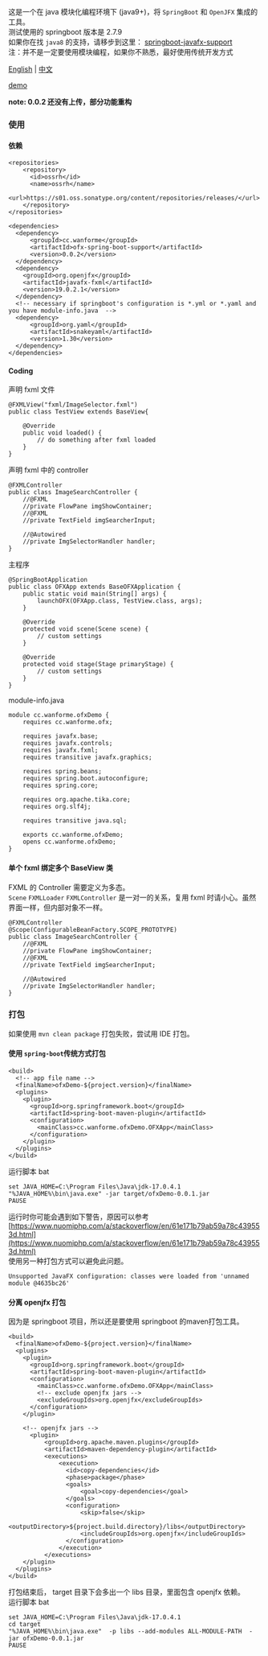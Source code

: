 
这是一个在 java 模块化编程环境下 (java9+)，将 `SpringBoot` 和 `OpenJFX` 集成的工具。  
测试使用的 springboot 版本是 2.7.9  
如果你在找 `java8` 的支持，请移步到这里： [springboot-javafx-support](https://github.com/roskenet/springboot-javafx-support.git)  
注：并不是一定要使用模块编程，如果你不熟悉，最好使用传统开发方式  
  
[English](README.md) | [中文](README.CN.md)  
  
[demo](https://github.com/WanneSimon/ofxDemo-spring-boot-support)  

**note: 0.0.2 还没有上传，部分功能重构**
### 使用
#### 依赖
```
<repositories>
    <repository>
      <id>ossrh</id>
      <name>ossrh</name>
      <url>https://s01.oss.sonatype.org/content/repositories/releases/</url>
    </repository>
</repositories>

<dependencies>
  <dependency>
      <groupId>cc.wanforme</groupId>
      <artifactId>ofx-spring-boot-support</artifactId>
      <version>0.0.2</version>
  </dependency>
  <dependency>
    <groupId>org.openjfx</groupId>
    <artifactId>javafx-fxml</artifactId>
    <version>19.0.2.1</version>
  </dependency>
  <!-- necessary if springboot's configuration is *.yml or *.yaml and you have module-info.java  -->
  <dependency>
      <groupId>org.yaml</groupId>
      <artifactId>snakeyaml</artifactId>
      <version>1.30</version>
  </dependency>
</dependencies>
```
#### Coding
声明 fxml 文件
```
@FXMLView("fxml/ImageSelector.fxml")
public class TestView extends BaseView{

	@Override
	public void loaded() {
		// do something after fxml loaded
	}
}
```
声明 fxml 中的 controller
```
@FXMLController
public class ImageSearchController {
    //@FXML
    //private FlowPane imgShowContainer;
    //@FXML
    //private TextField imgSearcherInput;

    //@Autowired
    //private ImgSelectorHandler handler;
}
```
主程序
```
@SpringBootApplication
public class OFXApp extends BaseOFXApplication {
	public static void main(String[] args) {
		launchOFX(OFXApp.class, TestView.class, args);
	}

	@Override
	protected void scene(Scene scene) {
		// custom settings
	}

	@Override
	protected void stage(Stage primaryStage) {
		// custom settings
	}
}
```
module-info.java
```
module cc.wanforme.ofxDemo {
	requires cc.wanforme.ofx;

	requires javafx.base;
	requires javafx.controls;
	requires javafx.fxml;
	requires transitive javafx.graphics;

	requires spring.beans;
	requires spring.boot.autoconfigure;
	requires spring.core;

	requires org.apache.tika.core;
	requires org.slf4j;

	requires transitive java.sql;

	exports cc.wanforme.ofxDemo;
	opens cc.wanforme.ofxDemo;
}
```

#### 单个 fxml 绑定多个 BaseView 类
FXML 的 Controller 需要定义为多态。  
`Scene` `FXMLLoader` `FXMLController` 是一对一的关系，复用 fxml 时请小心。虽然界面一样，但内部对象不一样。
```
@FXMLController
@Scope(ConfigurableBeanFactory.SCOPE_PROTOTYPE) 
public class ImageSearchController {
    //@FXML
    //private FlowPane imgShowContainer;
    //@FXML
    //private TextField imgSearcherInput;

    //@Autowired
    //private ImgSelectorHandler handler;
}
```

### 打包
如果使用 `mvn clean package` 打包失败，尝试用 IDE 打包。
#### 使用 `spring-boot`传统方式打包
```
<build>
  <!-- app file name -->
  <finalName>ofxDemo-${project.version}</finalName>
  <plugins>
    <plugin>
      <groupId>org.springframework.boot</groupId>
      <artifactId>spring-boot-maven-plugin</artifactId>
      <configuration>
        <mainClass>cc.wanforme.ofxDemo.OFXApp</mainClass>
      </configuration>
    </plugin>
  </plugins>
</build>
```
运行脚本 bat
```
set JAVA_HOME=C:\Program Files\Java\jdk-17.0.4.1
"%JAVA_HOME%\bin\java.exe" -jar target/ofxDemo-0.0.1.jar 
PAUSE
```
运行时你可能会遇到如下警告，原因可以参考 [https://www.nuomiphp.com/a/stackoverflow/en/61e171b79ab59a78c439553d.html](https://www.nuomiphp.com/a/stackoverflow/en/61e171b79ab59a78c439553d.html)  
使用另一种打包方式可以避免此问题。
```
Unsupported JavaFX configuration: classes were loaded from 'unnamed module @4635bc26'
```

#### 分离 openjfx 打包
因为是 springboot 项目，所以还是要使用 springboot 的maven打包工具。
```
<build>
  <finalName>ofxDemo-${project.version}</finalName>
  <plugins>
    <plugin>
      <groupId>org.springframework.boot</groupId>
      <artifactId>spring-boot-maven-plugin</artifactId>
      <configuration>
      	<mainClass>cc.wanforme.ofxDemo.OFXApp</mainClass>
      	<!-- exclude openjfx jars -->
      	<excludeGroupIds>org.openjfx</excludeGroupIds>
      </configuration>
    </plugin>

    <!-- openjfx jars -->
      <plugin>
          <groupId>org.apache.maven.plugins</groupId>
          <artifactId>maven-dependency-plugin</artifactId>
          <executions>
              <execution>
                <id>copy-dependencies</id>
                <phase>package</phase>
                <goals>
                    <goal>copy-dependencies</goal>
                </goals>
                <configuration>
                    <skip>false</skip>
                    <outputDirectory>${project.build.directory}/libs</outputDirectory>
                    <includeGroupIds>org.openjfx</includeGroupIds>
                </configuration>
              </execution>
          </executions>
    </plugin>
  </plugins>
</build>
```
打包结束后， target 目录下会多出一个 libs 目录，里面包含 openjfx 依赖。  
运行脚本 bat
```
set JAVA_HOME=C:\Program Files\Java\jdk-17.0.4.1
cd target
"%JAVA_HOME%\bin\java.exe"  -p libs --add-modules ALL-MODULE-PATH  -jar ofxDemo-0.0.1.jar 
PAUSE

```


